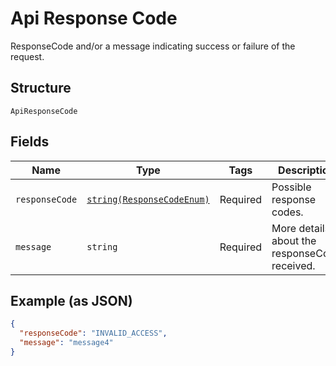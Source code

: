 
# Api Response Code

ResponseCode and/or a message indicating success or failure of the request.

## Structure

`ApiResponseCode`

## Fields

| Name | Type | Tags | Description | Getter | Setter |
|  --- | --- | --- | --- | --- | --- |
| `responseCode` | [`string(ResponseCodeEnum)`](../../doc/models/response-code-enum.md) | Required | Possible response codes. | getResponseCode(): string | setResponseCode(string responseCode): void |
| `message` | `string` | Required | More details about the responseCode received. | getMessage(): string | setMessage(string message): void |

## Example (as JSON)

```json
{
  "responseCode": "INVALID_ACCESS",
  "message": "message4"
}
```

